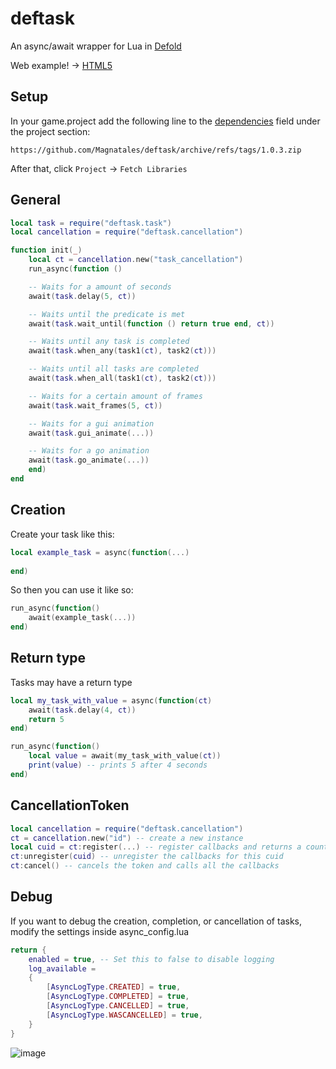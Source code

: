 # deftask

An async/await wrapper for Lua in [Defold](https://defold.com/)

Web example! -> [HTML5](https://magnatales.github.io/deftask-web/)

<h2>Setup</h2>

In your game.project add the following line to the [dependencies](https://defold.com/manuals/libraries/#setting-up-library-dependencies) field under the project section:
```
https://github.com/Magnatales/deftask/archive/refs/tags/1.0.3.zip
```
After that, click `Project` -> `Fetch Libraries`

<h2>General</h1>

```lua
local task = require("deftask.task")
local cancellation = require("deftask.cancellation")

function init(_)
	local ct = cancellation.new("task_cancellation")
	run_async(function ()

	-- Waits for a amount of seconds
	await(task.delay(5, ct))

	-- Waits until the predicate is met
	await(task.wait_until(function () return true end, ct))

	-- Waits until any task is completed
	await(task.when_any(task1(ct), task2(ct)))

	-- Waits until all tasks are completed
	await(task.when_all(task1(ct), task2(ct)))

	-- Waits for a certain amount of frames
	await(task.wait_frames(5, ct))

	-- Waits for a gui animation
	await(task.gui_animate(...))

	-- Waits for a go animation
	await(task.go_animate(...))
	end)
end
```

<h2>Creation</h2>
Create your task like this:

```lua
local example_task = async(function(...)
    
end)
```
So then you can use it like so:
```lua
run_async(function()
    await(example_task(...))
end)
```

<h2>Return type</h2>
Tasks may have a return type

```lua
local my_task_with_value = async(function(ct)
    await(task.delay(4, ct))
    return 5
end)

run_async(function()
    local value = await(my_task_with_value(ct))
    print(value) -- prints 5 after 4 seconds
end)	
```
<h2>CancellationToken</h2>

```lua
local cancellation = require("deftask.cancellation")
ct = cancellation.new("id") -- create a new instance
local cuid = ct:register(...) -- register callbacks and returns a counter unique identifier
ct:unregister(cuid) -- unregister the callbacks for this cuid
ct:cancel() -- cancels the token and calls all the callbacks
```

<h2>Debug</h2>
If you want to debug the creation, completion, or cancellation of tasks, modify the settings inside async_config.lua

```lua
return {
    enabled = true, -- Set this to false to disable logging
    log_available =
    {
        [AsyncLogType.CREATED] = true,
        [AsyncLogType.COMPLETED] = true,
        [AsyncLogType.CANCELLED] = true,
        [AsyncLogType.WASCANCELLED] = true,
    }
}
```
![image](https://github.com/user-attachments/assets/d33e1315-46c9-436b-aca1-7e7968257525)
